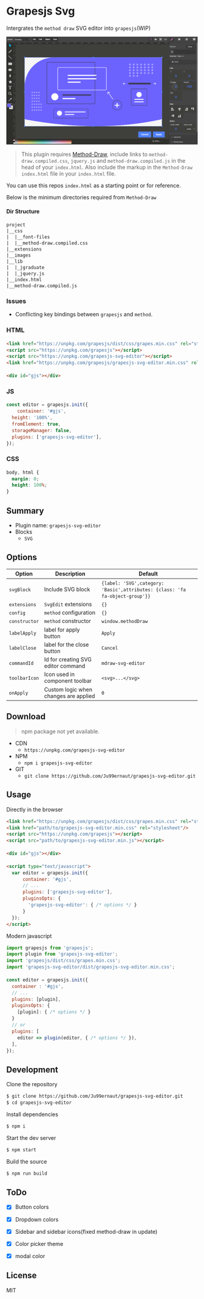 # Grapesjs Svg 

Intergrates the `method draw` SVG editor into `grapesjs`(WIP)

<div align="center">
  <img alt="demo.png" src="demo.png">
</div>

>This plugin requires [Method-Draw](https://github.com/methodofaction/Method-Draw), include links to `method-draw.compiled.css`, `jquery.js`  and `method-draw.compiled.js` in the head of your `index.html`. Also include the markup in the `Method-Draw` `index.html` file in your `index.html` file.

You can use this repos `index.html` as a starting point or for reference.

Below is the minimum directories required from `Method-Draw`

#### Dir Structure
```
project
|__css
|  |__font-files
|  |__method-draw.compiled.css
|__extensions
|__images
|__lib
|  |_jgraduate
|  |_jquery.js
|__index.html
|__method-draw.compiled.js
```

### Issues
* Conflicting key bindings between `grapesjs` and `method`. 


### HTML
```html
<link href="https://unpkg.com/grapesjs/dist/css/grapes.min.css" rel="stylesheet">
<script src="https://unpkg.com/grapesjs"></script>
<script src="https://unpkg.com/grapesjs-svg-editor"></script>
<link href="https://unpkg.com/grapesjs/grapesjs-svg-editor.min.css" rel="stylesheet">

<div id="gjs"></div>
```

### JS
```js
const editor = grapesjs.init({
	container: '#gjs',
  height: '100%',
  fromElement: true,
  storageManager: false,
  plugins: ['grapesjs-svg-editor'],
});
```

### CSS
```css
body, html {
  margin: 0;
  height: 100%;
}
```


## Summary

* Plugin name: `grapesjs-svg-editor`
* Blocks
    * `SVG`



## Options

| Option | Description | Default |
|-|-|-
| `svgBlock` | Include SVG block | `{label: 'SVG',category: 'Basic',attributes: {class: 'fa fa-object-group'}}` |
|`extensions`| `SvgEdit` extensions | `{}` |
|`config`| `method` configuration | `{}` |
|`constructor`| `method` constructor | `window.methodDraw` |
|`labelApply`| label for apply button | `Apply` |
|`labelClose`| label for the close button| `Cancel` |
|`commandId`| Id for creating SVG editor command | `mdraw-svg-editor` |
| `toolbarIcon` | Icon used in component toolbar | `<svg>...</svg>` |
| `onApply` | Custom logic when changes are applied | `0` | 



## Download

>npm package not yet available.

* CDN
  * `https://unpkg.com/grapesjs-svg-editor`
* NPM
  * `npm i grapesjs-svg-editor`
* GIT
  * `git clone https://github.com/Ju99ernaut/grapesjs-svg-editor.git`



## Usage

Directly in the browser
```html
<link href="https://unpkg.com/grapesjs/dist/css/grapes.min.css" rel="stylesheet"/>
<link href="path/to/grapesjs-svg-editor.min.css" rel="stylesheet"/>
<script src="https://unpkg.com/grapesjs"></script>
<script src="path/to/grapesjs-svg-editor.min.js"></script>

<div id="gjs"></div>

<script type="text/javascript">
  var editor = grapesjs.init({
      container: '#gjs',
      // ...
      plugins: ['grapesjs-svg-editor'],
      pluginsOpts: {
        'grapesjs-svg-editor': { /* options */ }
      }
  });
</script>
```

Modern javascript
```js
import grapesjs from 'grapesjs';
import plugin from 'grapesjs-svg-editor';
import 'grapesjs/dist/css/grapes.min.css';
import 'grapesjs-svg-editor/dist/grapesjs-svg-editor.min.css';

const editor = grapesjs.init({
  container : '#gjs',
  // ...
  plugins: [plugin],
  pluginsOpts: {
    [plugin]: { /* options */ }
  }
  // or
  plugins: [
    editor => plugin(editor, { /* options */ }),
  ],
});
```



## Development

Clone the repository

```sh
$ git clone https://github.com/Ju99ernaut/grapesjs-svg-editor.git
$ cd grapesjs-svg-editor
```

Install dependencies

```sh
$ npm i
```

Start the dev server

```sh
$ npm start
```

Build the source

```sh
$ npm run build
```

## ToDo 

- [x] Button colors
- [x] Dropdown colors
- [x] Sidebar and sidebar icons(fixed method-draw in update)
- [x] Color picker theme
- [x] modal color


## License

MIT
